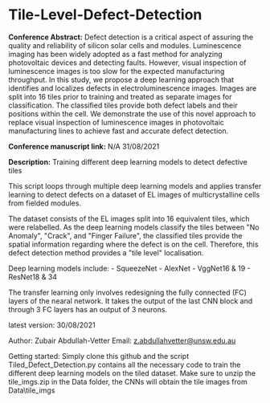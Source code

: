# Tile-Level-Defect-Detection

**Conference Abstract:**
Defect detection is a critical aspect of assuring the quality and reliability of silicon solar cells and modules. Luminescence imaging has been widely adopted as a fast method for analyzing photovoltaic devices and detecting faults. However, visual inspection of luminescence images is too slow for the expected manufacturing throughput. In this study, we propose a deep learning approach that identifies and localizes defects in electroluminescence images. Images are split into 16 tiles prior to training and treated as separate images for classification. The classified tiles provide both defect labels and their positions within the cell. We demonstrate the use of this novel approach to replace visual inspection of luminescence images in photovoltaic manufacturing lines to achieve fast and accurate defect detection.

**Conference manuscript link:** N/A 31/08/2021

**Description:**
Training different deep learning models to detect defective tiles

This script loops through multiple deep learning models and applies transfer
learning to detect defects on a dataset of EL images of multicrystalline cells from
fielded modules.

The dataset consists of the EL images split into 16 equivalent tiles, which were
relabelled. As the deep learning models classify the tiles between "No Anomaly",
"Crack", and "Finger Failure", the classified tiles provide the spatial information
regarding where the defect is on the cell. Therefore, this defect detection method
provides a "tile level" localisation.

Deep learning models include:
    - SqueezeNet
    - AlexNet
    - VggNet16 & 19
    - ResNet18 & 34

The transfer learning only involves redesigning the fully connected (FC) layers of the
nearal network. It takes the output of the last CNN block and through 3 FC layers
has an output of 3 neurons.

latest version: 30/08/2021

Author: Zubair Abdullah-Vetter
Email: z.abdullahvetter@unsw.edu.au

Getting started:
Simply clone this github and the script Tiled_Defect_Detection.py contains all the necessary code to train the different deep learning models on the tiled dataset.
Make sure to unzip the tile_imgs.zip in the Data folder, the CNNs will obtain the tile images from Data\tile_imgs
